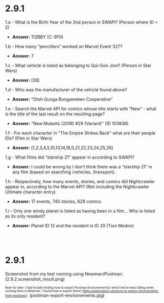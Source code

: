 <h1>2.9.1</h1>

1.a - What is the Birth Year of the 2nd person in SWAPI? (Person where ID = 2)<br>
* **Answer:** 112BBY (C-3P0)

1.b - How many “pencillers” worked on Marvel Event 327?<br>
* **Answer:**  7

1.c - What vehicle is listed as belonging to Qui-Gon Jinn? (Person in Star Wars)<br>
* **Answer:**  [38]

1.d - Who was the manufacturer of the vehicle found above?<br>
* **Answer:**  “Otoh Gunga Bongameken Cooperative”

1.e - Search the Marvel API for comics whose title starts with “New” - what is the title of the last result on the resulting page?<br>
* **Answer:**  "New Mutants (2019) #29 (Variant)" (ID 103836)

1.f - For each character in “The Empire Strikes Back” what are their people IDs? (Film in Star Wars)<br>
* **Answer:**  [1,2,3,4,5,10,13,14,18,0,21,22,23,24,25,26]

1.g - What films did “starship 21” appear in according to SWAPI?<br>
* **Answer:**  I could be wrong by I don’t think there was a “starship 21” in any film (based on searching /vehicles, /transport). 

1.h - Respectively, how many events, stories, and comics did Nightcrawler appear in, according to the Marvel API? (Not including the Nightcrawler Ultimate character entry)<br>
* **Answer:**  17 events, 740 stories, 628 comics. 

1.i - Only one windy planet is listed as having been in a film… Who is listed as its only resident?<br>
* **Answer:**  Planet ID 12 and the resident is ID 20 (Tion Medon)
<br>
<br>
<h1>2.9.1</h1>
Screenshot from my test running using Newman/Postman:
(2.9.2.screenshot_result.png)

<sub><sup>Note for later: I had trouble finding how to export Postman Environement(s) which led to tests failing when running them in Newman. I found how to export [here] (https://www.kenst.com/how-to-export-environments-from-postman/).</sup></sub>
(postman-export-environements.jpg)